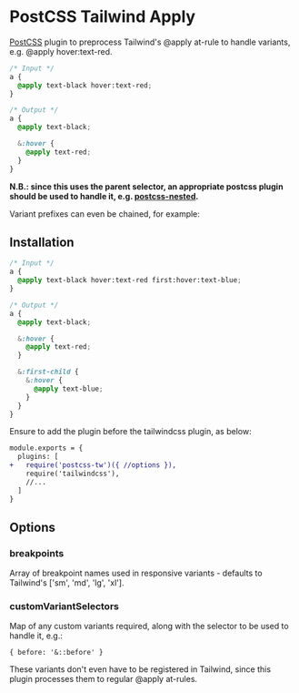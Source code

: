 # PostCSS Tailwind Apply

[PostCSS] plugin to preprocess Tailwind's @apply at-rule to handle variants, e.g. @apply hover:text-red.

[PostCSS]: https://github.com/postcss/postcss

```css
/* Input */
a {
  @apply text-black hover:text-red;
}
```

```css
/* Output */
a {
  @apply text-black;

  &:hover {
    @apply text-red;
  }
}
```

**N.B.: since this uses the parent selector, an appropriate postcss plugin should be used to handle it, e.g.
[postcss-nested](https://github.com/postcss/postcss-nested).**

Variant prefixes can even be chained, for example:

## Installation
```css
/* Input */
a {
  @apply text-black hover:text-red first:hover:text-blue;
}
```

```css
/* Output */
a {
  @apply text-black;

  &:hover {
    @apply text-red;
  }

  &:first-child {
    &:hover {
      @apply text-blue;
    }
  }
}
```

Ensure to add the plugin before the tailwindcss plugin, as below:

```diff
module.exports = {
  plugins: [
+   require('postcss-tw')({ //options }),
    require('tailwindcss'),
    //...
  ]
}
```

## Options
### breakpoints
Array of breakpoint names used in responsive variants - defaults to Tailwind's ['sm', 'md', 'lg', 'xl'].

### customVariantSelectors
Map of any custom variants required, along with the selector to be used to handle it, e.g.:

`{
    before: '&::before'
}`

These variants don't even have to be registered in Tailwind, since this plugin processes them to regular @apply at-rules.

